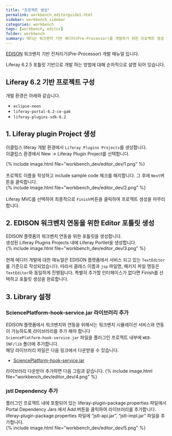 ```yaml
---
title: "프로젝트 생성"
permalink: workbench_editorguide1.html
sidebar: workbench_sidebar
categories: workbench
tags: [workbench, editor]
folder: workbench
summary: 에디슨 워크벤치 기반 에디터(Pre-Processor)를 개발하기 위한 프로젝트 생성 및 기본 설정에 대한 매뉴얼
---
```


[EDISON](https://edison.re.kr) 워크벤치 기반 전처리기(Pre-Processor) 개발 매뉴얼 입니다.

Liferay 6.2.5 포틀릿 기반으로 개발 하는 방법에 대해 순차적으로 설명 되어 있습니다.


## Liferay 6.2 기반 프로젝트 구성
개발 환경은 아래와 같습니다.

- `eclipse-neon`
- `liferay-portal-6.2-ce-ga6`
- `liferay-plugins-sdk-6.2`




## 1. Liferay plugin Project  생성
이클립스 liferay 개발 환경에서 `Liferay Plugins Projects`를 생성합니다.
<br>이클립스 환경에서 New -> Liferay Plugin Project를 선택합니다.<br>

{% include image.html file="workbench_dev/editor_dev/1.png" %}
<br><br>프로젝트 이름을 작성하고 include sample code 체크를 해지합니다. 그 후에 `Next`버튼을 클릭합니다.<br>
{% include image.html file="workbench_dev/editor_dev/2.png" %}
<br><br>Liferay MVC를 선택하여 최종적으로 `Finish`버튼을 클릭하여 프로젝트 생성을 마무리 합니다.<br>

## 2. EDISON 워크벤치 연동을 위한 Editor 포틀릿 생성
EDISON 플랫폼의 워크벤치 연동을 위한 포틀릿을 생성합니다.
<br>생성된 Liferay Plugins Projects 내에 Liferay Portlet을 생성합니다.<br>
{% include image.html file="workbench_dev/editor_dev/3.png" %}
<br><br>현재 에디터 개발에 대한 매뉴얼은 EDISON 플랫폼에서 서비스 되고 있는 `TextEditor`를 기준으로 작성되었습니다. 따라서 클래스 이름과 `jsp` 파일명, 패키지 파일 명등은 `TextEditor`와 동일하게 진행됩니다. 특별히 추가할 인터페이스가 없다면 Finish를 선택하고 포틀릿 생성을 완료합니다.


## 3. Library 설정
### SciencePlatform-hook-service.jar 라이브러리 추가 
EDISON 플랫폼에서 워크벤치와 연동을 위해서는 워크벤치 시뮬레이션 서비스와 연동이 가능하도록 라이브러리를 추가 해야 합니다 <br>
`SciencePlatform-hook-service.jar` 파일을 플러그인 프로젝트 내부에 `WEB-INF/lib` 폴더에 추가합니다.<br>
해당 라이브러리 파일은 다음 링크에서 다운받을 수 있습니다.<br>

- [SciencePlatform-hook-service.jar](OSPLibrary/SciencePlatform-hook-service.jar)

라이브러리 다운받아 추가하면 다음 그림과 같습니다.
{% include image.html file="workbench_dev/editor_dev/4.png" %}<br>

### jstl Dependency 추가
플러그인 프로젝트 내에 포함되어 있는 liferay-plugin-package.properties 파일에서 Portal Dependency Jars 에서 Add 버튼을 클릭하여 라이브러리를 추가합니다.<br>
liferay-plugin-package.properties 파일에 “jstl-api.jar”, “jstl-impl.jar” 파일을 추가합니다. <br>
{% include image.html file="workbench_dev/editor_dev/5.png" %}<br>

